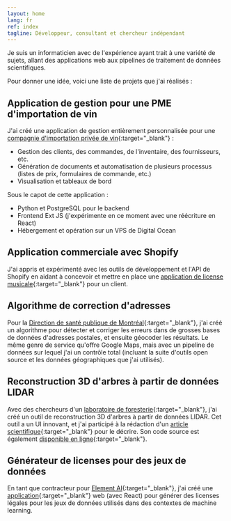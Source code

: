 ```yaml
---
layout: home
lang: fr
ref: index
tagline: Développeur, consultant et chercheur indépendant
---
```


Je suis un informaticien avec de l'expérience ayant trait à une
variété de sujets, allant des applications web aux pipelines de
traitement de données scientifiques.

Pour donner une idée, voici une liste de projets que j'ai réalisés :

## Application de gestion pour une PME d'importation de vin

J'ai créé une application de gestion entièrement personnalisée pour
une [compagnie d'importation privée de
vin](https://www.roucet.com){:target="_blank"} :

* Gestion des clients, des commandes, de l'inventaire, des
  fournisseurs, etc.
* Génération de documents et automatisation de plusieurs processus
  (listes de prix, formulaires de commande, etc.)
* Visualisation et tableaux de bord

Sous le capot de cette application :

* Python et PostgreSQL pour le backend
* Frontend Ext JS (j'expérimente en ce moment avec une réécriture en
  React)
* Hébergement et opération sur un VPS de Digital Ocean

## Application commerciale avec Shopify

J'ai appris et expérimenté avec les outils de développement et l'API
de Shopify en aidant à concevoir et mettre en place une [application
de license musicale](https://www.licensingmusic.com){:target="_blank"}
pour un client.

## Algorithme de correction d'adresses

Pour la [Direction de santé publique de
Montréal](https://santemontreal.qc.ca/professionnels/drsp/){:target="_blank"},
j'ai créé un algorithme pour détecter et corriger les erreurs dans de
grosses bases de données d'adresses postales, et ensuite géocoder les
résultats. Le même genre de service qu'offre Google Maps, mais avec un
pipeline de données sur lequel j'ai un contrôle total (incluant la
suite d'outils open source et les données géographiques que j'ai
utilisés).

## Reconstruction 3D d'arbres à partir de données LIDAR

Avec des chercheurs d'un [laboratoire de
foresterie](https://isfort.uqo.ca){:target="_blank"}, j'ai créé un
outil de reconstruction 3D d'arbres à partir de données LIDAR. Cet
outil a un UI innovant, et j'ai participé à la rédaction d'un [article
scientifique](https://www.mdpi.com/1424-8220/14/3/4271){:target="_blank"}
pour le décrire. Son code source est également [disponible en
ligne](https://github.com/cjauvin/pypetree){:target="_blank"}.

## Générateur de licenses pour des jeux de données

En tant que contracteur pour [Element
AI](https://www.elementai.com){:target="_blank"}, j'ai créé une
[application](https://montrealdatalicense.com){:target="_blank"} web
(avec React) pour générer des licenses légales pour les jeux de
données utilisés dans des contextes de machine learning.
